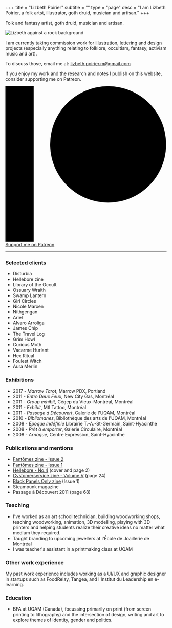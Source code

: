 +++
title = "Lizbeth Poirier"
subtitle = ""
type = "page"
desc = "I am Lizbeth Poirier, a folk artst, illustrator, goth druid, musician and artisan."
+++

Folk and fantasy artist, goth druid, musician and artisan.

![Lizbeth against a rock background](/img/about/me.jpg "Portrait by Hex")

I am currently taking commission work for [illustration](/works/illustration/), [lettering](/works/lettering/) and [design](/works/design/) projects (especially anything relating to folklore, occultism, fantasy, activism music and art).

To discuss those, email me at: lizbeth.poirier.m@gmail.com

If you enjoy my work and the research and notes I publish on this website, consider supporting me on Patreon.

<div class="support small-padding-bottom">
  <a class="button" href="https://www.patreon.com/bePatron?u=2525073">
    <svg height="546px" version="1.1" viewBox="0 0 569 546" width="569px" xmlns="http://www.w3.org/2000/svg"><title>Patreon logo</title><g><circle cx="362.589996" cy="204.589996" data-fill="1" r="204.589996"></circle><rect data-fill="1" height="545.799988" width="100" x="0" y="0"></rect></g></svg>
    <span>Support me on Patreon</span>
  </a>
</div>

---

### Selected clients

<div class="columns-2 medium-padding-bottom">

- Disturbia
- Hellebore zine
- Library of the Occult
- Ossuary Wraith
- Swamp Lantern
- Girl Circles
- Nicole Marxen
- Nithgengan
- Ariel
- Alvaro Arroliga
- James Chip
- The Travel Log
- Grim Howl
- Curious Moth
- Vacarme Hurlant
- Hex Ritual
- Foulest Witch
- Aura Merlin

</div>

### Exhibitions

- 2017 - *Marrow Tarot*, Marrow PDX, Portland
- 2011 - *Entre Deux Feux*, New City Gas, Montréal
- 2011 - *Group exhibit*, Cégep du Vieux-Montréal, Montréal
- 2011 - *Exhibit*, Mtl Tattoo, Montréal
- 2011 - *Passage à Découvert*, Galerie de l'UQAM, Montréal
- 2010 - *Bibliomanes*, Bibliothèque des arts de l'UQAM, Montréal
- 2008 - *Époque Indéfinie* Librairie T.-A.-St-Germain, Saint-Hyacinthe
- 2008 - *Prêt à emporter*, Galerie Circulaire, Montréal
- 2008 - *Arnaque*, Centre Expression, Saint-Hyacinthe

### Publications and mentions

- [Fantômes zine - Issue 2](https://fantomeszine.com/issues/issue-2/)
- [Fantômes zine - Issue 1](https://fantomeszine.com/issues/issue-1/)
- [Hellebore - No.4](https://helleborezine.bigcartel.com/) (cover and page 2)
- [Cvstomerservice zine - Volume V](https://cvstomerservice.bigcartel.com/category/zine) (page 24)
- [Black Panels Only zine](https://blackpanelsonly.com/) (Issue 1)
- Steampunk magazine
- Passage à Découvert 2011 (page 68)

### Teaching

- I've worked as an art school technician, building woodworking shops, teaching woodworking, animation, 3D modelling, playing with 3D printers and helping students realize their creative ideas no matter what medium they required.
- Taught branding to upcoming jewellers at l'École de Joaillerie de Montréal
- I was teacher's assistant in a printmaking class at UQAM

### Other work experience

My past work experience includes working as a UI/UX and graphic designer in startups such as FoodRelay, Tangea, and l'Institut du Leadership en e-learning.

### Education

- BFA at UQAM (Canada), focussing primarily on print (from screen printing to lithography) and the intersection of design, writing and art to explore themes of identity, gender and politics.

